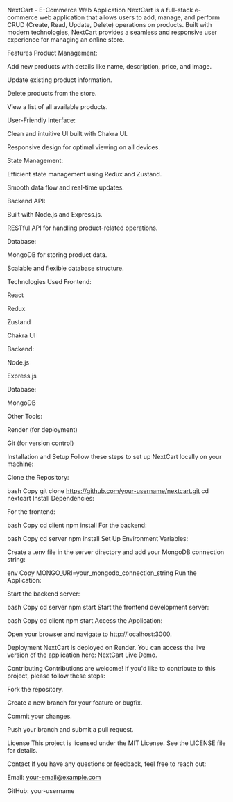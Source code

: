 NextCart - E-Commerce Web Application
NextCart is a full-stack e-commerce web application that allows users to add, manage, and perform CRUD (Create, Read, Update, Delete) operations on products. Built with modern technologies, NextCart provides a seamless and responsive user experience for managing an online store.

Features
Product Management:

Add new products with details like name, description, price, and image.

Update existing product information.

Delete products from the store.

View a list of all available products.

User-Friendly Interface:

Clean and intuitive UI built with Chakra UI.

Responsive design for optimal viewing on all devices.

State Management:

Efficient state management using Redux and Zustand.

Smooth data flow and real-time updates.

Backend API:

Built with Node.js and Express.js.

RESTful API for handling product-related operations.

Database:

MongoDB for storing product data.

Scalable and flexible database structure.

Technologies Used
Frontend:

React

Redux

Zustand

Chakra UI

Backend:

Node.js

Express.js

Database:

MongoDB

Other Tools:

Render (for deployment)

Git (for version control)

Installation and Setup
Follow these steps to set up NextCart locally on your machine:

Clone the Repository:

bash
Copy
git clone https://github.com/your-username/nextcart.git
cd nextcart
Install Dependencies:

For the frontend:

bash
Copy
cd client
npm install
For the backend:

bash
Copy
cd server
npm install
Set Up Environment Variables:

Create a .env file in the server directory and add your MongoDB connection string:

env
Copy
MONGO_URI=your_mongodb_connection_string
Run the Application:

Start the backend server:

bash
Copy
cd server
npm start
Start the frontend development server:

bash
Copy
cd client
npm start
Access the Application:

Open your browser and navigate to http://localhost:3000.

Deployment
NextCart is deployed on Render. You can access the live version of the application here: NextCart Live Demo.

Contributing
Contributions are welcome! If you'd like to contribute to this project, please follow these steps:

Fork the repository.

Create a new branch for your feature or bugfix.

Commit your changes.

Push your branch and submit a pull request.

License
This project is licensed under the MIT License. See the LICENSE file for details.

Contact
If you have any questions or feedback, feel free to reach out:

Email: your-email@example.com

GitHub: your-username

